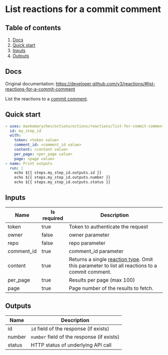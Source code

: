 # List reactions for a commit comment

## Table of contents

1. [Docs](#docs)
1. [Quick start](#quick-start)
1. [Inputs](#inputs)
1. [Outputs](#outputs)

<a name="quick-start" ></a>
## Docs

Original documentation: https://developer.github.com/v3/reactions/#list-reactions-for-a-commit-comment

List the reactions to a [commit comment](https://developer.github.com/v3/repos/comments/).


<a name="quick start" ></a>
## Quick start

```yaml
- uses: maxkomarychev/octions/octions/reactions/list-for-commit-comment@master
  id: my_step_id
  with:
    token: <token value>
    comment_id: <comment_id value>
    content: <content value>
    per_page: <per_page value>
    page: <page value>
- name: Print outputs
  run: |
    echo ${{ steps.my_step_id.outputs.id }}
    echo ${{ steps.my_step_id.outputs.number }}
    echo ${{ steps.my_step_id.outputs.status }}
```


<a name="inputs" ></a>
## Inputs

| Name | Is required | Description |
|---|---|---|
|token|true|Token to authenticate the request
|owner|false|owner parameter
|repo|false|repo parameter
|comment_id|true|comment_id parameter
|content|true|Returns a single [reaction type](https://developer.github.com/v3/reactions/#reaction-types). Omit this parameter to list all reactions to a commit comment.
|per_page|true|Results per page (max 100)
|page|true|Page number of the results to fetch.

<a name="outputs" ></a>
## Outputs

| Name | Description |
|---|---|
|id|`id` field of the response (if exists)|
|number|`number` field of the response (if exists)|
|status|HTTP status of underlying API call|

